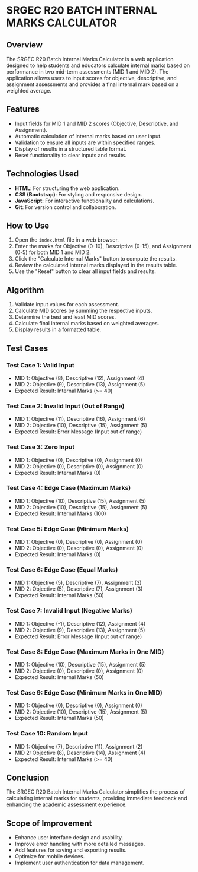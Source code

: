 # SRGEC R20 BATCH INTERNAL MARKS CALCULATOR

## Overview
The SRGEC R20 Batch Internal Marks Calculator is a web application designed to help students and educators calculate internal marks based on performance in two mid-term assessments (MID 1 and MID 2). The application allows users to input scores for objective, descriptive, and assignment assessments and provides a final internal mark based on a weighted average.

## Features
- Input fields for MID 1 and MID 2 scores (Objective, Descriptive, and Assignment).
- Automatic calculation of internal marks based on user input.
- Validation to ensure all inputs are within specified ranges.
- Display of results in a structured table format.
- Reset functionality to clear inputs and results.

## Technologies Used
- **HTML**: For structuring the web application.
- **CSS (Bootstrap)**: For styling and responsive design.
- **JavaScript**: For interactive functionality and calculations.
- **Git**: For version control and collaboration.

## How to Use
1. Open the `index.html` file in a web browser.
2. Enter the marks for Objective (0-10), Descriptive (0-15), and Assignment (0-5) for both MID 1 and MID 2.
3. Click the "Calculate Internal Marks" button to compute the results.
4. Review the calculated internal marks displayed in the results table.
5. Use the "Reset" button to clear all input fields and results.

## Algorithm
1. Validate input values for each assessment.
2. Calculate MID scores by summing the respective inputs.
3. Determine the best and least MID scores.
4. Calculate final internal marks based on weighted averages.
5. Display results in a formatted table.

## Test Cases
### Test Case 1: Valid Input
- MID 1: Objective (8), Descriptive (12), Assignment (4)
- MID 2: Objective (9), Descriptive (13), Assignment (5)
- Expected Result: Internal Marks (>= 40)

### Test Case 2: Invalid Input (Out of Range)
- MID 1: Objective (11), Descriptive (16), Assignment (6)
- MID 2: Objective (10), Descriptive (15), Assignment (5)
- Expected Result: Error Message (Input out of range)

### Test Case 3: Zero Input
- MID 1: Objective (0), Descriptive (0), Assignment (0)
- MID 2: Objective (0), Descriptive (0), Assignment (0)
- Expected Result: Internal Marks (0)

### Test Case 4: Edge Case (Maximum Marks)
- MID 1: Objective (10), Descriptive (15), Assignment (5)
- MID 2: Objective (10), Descriptive (15), Assignment (5)
- Expected Result: Internal Marks (100)

### Test Case 5: Edge Case (Minimum Marks)
- MID 1: Objective (0), Descriptive (0), Assignment (0)
- MID 2: Objective (0), Descriptive (0), Assignment (0)
- Expected Result: Internal Marks (0)

### Test Case 6: Edge Case (Equal Marks)
- MID 1: Objective (5), Descriptive (7), Assignment (3)
- MID 2: Objective (5), Descriptive (7), Assignment (3)
- Expected Result: Internal Marks (50)

### Test Case 7: Invalid Input (Negative Marks)
- MID 1: Objective (-1), Descriptive (12), Assignment (4)
- MID 2: Objective (9), Descriptive (13), Assignment (5)
- Expected Result: Error Message (Input out of range)

### Test Case 8: Edge Case (Maximum Marks in One MID)
- MID 1: Objective (10), Descriptive (15), Assignment (5)
- MID 2: Objective (0), Descriptive (0), Assignment (0)
- Expected Result: Internal Marks (50)

### Test Case 9: Edge Case (Minimum Marks in One MID)
- MID 1: Objective (0), Descriptive (0), Assignment (0)
- MID 2: Objective (10), Descriptive (15), Assignment (5)
- Expected Result: Internal Marks (50)

### Test Case 10: Random Input
- MID 1: Objective (7), Descriptive (11), Assignment (2)
- MID 2: Objective (8), Descriptive (14), Assignment (4)
- Expected Result: Internal Marks (>= 40)

## Conclusion
The SRGEC R20 Batch Internal Marks Calculator simplifies the process of calculating internal marks for students, providing immediate feedback and enhancing the academic assessment experience. 

## Scope of Improvement
- Enhance user interface design and usability.
- Improve error handling with more detailed messages.
- Add features for saving and exporting results.
- Optimize for mobile devices.
- Implement user authentication for data management.


